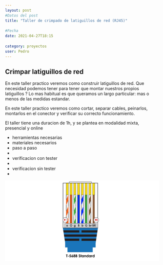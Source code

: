 ```yaml
---
layout: post
#Datos del post
title: "Taller de crimpado de latiguillos de red (RJ45)"

#Fecha
date: 2021-04-27T18:15

category: proyectos
user: Pedro
---
```


## Crimpar latiguillos de red

En este taller practico veremos como construir latiguillos de red. 
Que necesidad podemos tener para tener que montar nuestros propios latiguillos ? 
Lo mas habitual es que queramos un largo particular: mas o menos de las medidas estandar. 

En este taller practico veremos como cortar, separar cables, peinarlos, montarlos en el conector y verificar su correcto funcionamiento.

El taller tiene una duracion de 1h, y se plantea en modalidad mixta, presencial y online

<ul>
<li>herramientas necesarias</li>
<li>materiales necesarios</li>
<li>paso a paso<li>
<li>verificacion con tester<li>
<li>verificacion sin tester<li>
</ul>

<img src="/recursos/varios/Diagram_Alarm-Daisychain-T568BCrimp.jpg">
